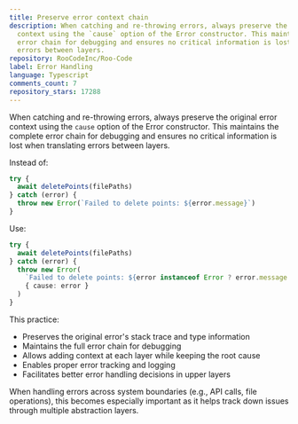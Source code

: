 ```yaml
---
title: Preserve error context chain
description: When catching and re-throwing errors, always preserve the original error
  context using the `cause` option of the Error constructor. This maintains the complete
  error chain for debugging and ensures no critical information is lost when translating
  errors between layers.
repository: RooCodeInc/Roo-Code
label: Error Handling
language: Typescript
comments_count: 7
repository_stars: 17288
---
```


When catching and re-throwing errors, always preserve the original error context using the `cause` option of the Error constructor. This maintains the complete error chain for debugging and ensures no critical information is lost when translating errors between layers.

Instead of:
```typescript
try {
  await deletePoints(filePaths)
} catch (error) {
  throw new Error(`Failed to delete points: ${error.message}`)
}
```

Use:
```typescript
try {
  await deletePoints(filePaths)
} catch (error) {
  throw new Error(
    `Failed to delete points: ${error instanceof Error ? error.message : String(error)}`,
    { cause: error }
  )
}
```

This practice:
- Preserves the original error's stack trace and type information
- Maintains the full error chain for debugging
- Allows adding context at each layer while keeping the root cause
- Enables proper error tracking and logging
- Facilitates better error handling decisions in upper layers

When handling errors across system boundaries (e.g., API calls, file operations), this becomes especially important as it helps track down issues through multiple abstraction layers.